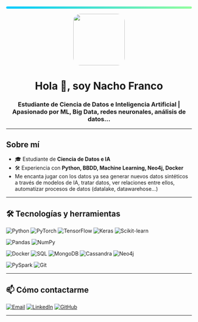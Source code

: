 <!-- Encabezado centrado -->

 <p align="center">
  <div style="width:100%; height:6px; background:linear-gradient(90deg, #00C9FF, #92FE9D); border-radius:10px;"></div>
</p>

<p align="center">
  <img src="https://avatars.githubusercontent.com/u/000000?v=4" width="140" style="border-radius:20px;" />
</p>

<h1 align="center">Hola 👋, soy Nacho Franco</h1>
<h3 align="center">Estudiante de Ciencia de Datos e Inteligencia Artificial | Apasionado por ML, Big Data, redes neuronales, análisis de datos...</h3>

---

## Sobre mí
- 🎓 Estudiante de **Ciencia de Datos e IA**  
- 🛠 Experiencia con **Python, BBDD, Machine Learning, Neo4j, Docker**  
-  Me encanta jugar con los datos ya sea generar nuevos datos sintéticos a través de modelos de IA, tratar datos, ver relaciones entre ellos, automatizar procesos de datos (datalake, datawarehose...)

---

## 🛠 Tecnologías y herramientas

![Python](https://img.shields.io/badge/-Python-05122A?style=flat&logo=python)
![PyTorch](https://img.shields.io/badge/-PyTorch-05122A?style=flat&logo=pytorch)
![TensorFlow](https://img.shields.io/badge/-TensorFlow-05122A?style=flat&logo=tensorflow)
![Keras](https://img.shields.io/badge/-Keras-05122A?style=flat&logo=keras)
![Scikit-learn](https://img.shields.io/badge/-Scikit--learn-05122A?style=flat&logo=scikit-learn)

![Pandas](https://img.shields.io/badge/-Pandas-05122A?style=flat&logo=pandas)
![NumPy](https://img.shields.io/badge/-NumPy-05122A?style=flat&logo=numpy)

![Docker](https://img.shields.io/badge/-Docker-05122A?style=flat&logo=docker)
![SQL](https://img.shields.io/badge/-SQL-05122A?style=flat&logo=sql)
![MongoDB](https://img.shields.io/badge/-MongoDB-05122A?style=flat&logo=mongodb)
![Cassandra](https://img.shields.io/badge/-Cassandra-05122A?style=flat&logo=apache-cassandra)
![Neo4j](https://img.shields.io/badge/-Neo4j-05122A?style=flat&logo=neo4j)

![PySpark](https://img.shields.io/badge/-PySpark-05122A?style=flat&logo=apache-spark)
![Git](https://img.shields.io/badge/-Git-05122A?style=flat&logo=git)

---

## 📫 Cómo contactarme
[![Email](https://img.shields.io/badge/Email-tu@email.com-blue?style=flat-square&logo=gmail)](mailto:nachofrancoalm@gmail.com)
[![LinkedIn](https://img.shields.io/badge/LinkedIn-Perfil-blue?style=flat-square&logo=linkedin)](https://www.linkedin.com/in/ignacio-franco-almend%C3%A1rez-638962343/)
[![GitHub](https://img.shields.io/badge/GitHub-TU--USUARIO-lightgrey?style=flat-square&logo=github)](https://github.com/nachofranco04)

---

